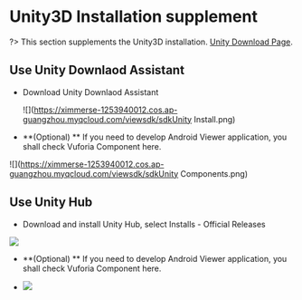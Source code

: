 # Unity3D Installation supplement

?>  This section supplements the Unity3D installation. [Unity Download Page](https://unity3d.com/cn/get-unity/download).



## Use Unity Downlaod Assistant

- Download Unity Downlaod Assistant

  ![](https://ximmerse-1253940012.cos.ap-guangzhou.myqcloud.com/viewsdk/sdkUnity Install.png)

-  **(Optional) ** If you need to develop Android Viewer application, you shall check Vuforia Component here.

  ![](https://ximmerse-1253940012.cos.ap-guangzhou.myqcloud.com/viewsdk/sdkUnity Components.png)

  

## Use Unity Hub

-  Download and install Unity Hub, select Installs - Official Releases

  ![](https://ximmerse-1253940012.cos.ap-guangzhou.myqcloud.com/viewsdk/sdkunity-hub.png)

  

-  **(Optional) ** If you need to develop Android Viewer application, you shall check Vuforia Component here.

- ![](https://ximmerse-1253940012.cos.ap-guangzhou.myqcloud.com/viewsdk/sdkunity-hub-component.png)

  